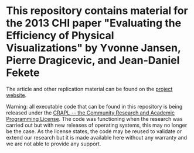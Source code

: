# This repository contains material for the 2013 CHI paper "Evaluating the Efficiency of Physical Visualizations" by Yvonne Jansen, Pierre Dragicevic, and Jean-Daniel Fekete

The article and other replication material can be found on the [project website](http://aviz.fr/phys).

Warning: all executable code that can be found in this repository is being released under the [ CRAPL -- the Community Research and Academic Programming License](http://matt.might.net/articles/crapl/). The code was functioning when the research was carried out but with new releases of operating systems, this may no longer be the case. As the license states, the code may be reused to validate or extend our research but it is made available here without any warranty and we are not able to provide any support.